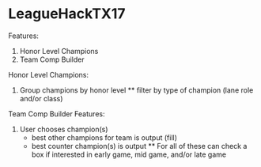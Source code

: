 # LeagueHackTX17

Features:
 1. Honor Level Champions
 2. Team Comp Builder

Honor Level Champions:
 1. Group champions by honor level
 ** filter by type of champion (lane role and/or class)

Team Comp Builder Features:
 1. User chooses champion(s) 
    - best other champions for team is output (fill)
    - best counter champion(s) is output
 ** For all of these can check a box if interested in early game, mid game, and/or late game
